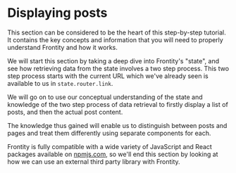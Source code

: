 # Displaying posts

This section can be considered to be the heart of this step-by-step tutorial. It contains the key concepts and information that you will need to properly understand Frontity and how it works.

We will start this section by taking a deep dive into Frontity's "state", and see how retrieving data from the state involves a two step process. This two step process starts with the current URL which we've already seen is available to us in `state.router.link`.

We will go on to use our conceptual understanding of the state and knowledge of the two step process of data retrieval to firstly display a list of posts, and then the actual post content.

The knowledge thus gained will enable us to distinguish between posts and pages and treat them differently using separate components for each.

Frontity is fully compatible with a wide variety of JavaScript and React packages available on [npmjs.com](https://www.npmjs.com/), so we'll end this section by looking at how we can use an external third party library with Frontity.
